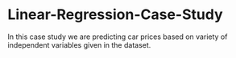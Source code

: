 # Linear-Regression-Case-Study
In this case study we are predicting car prices based on variety of independent variables given in the dataset.

